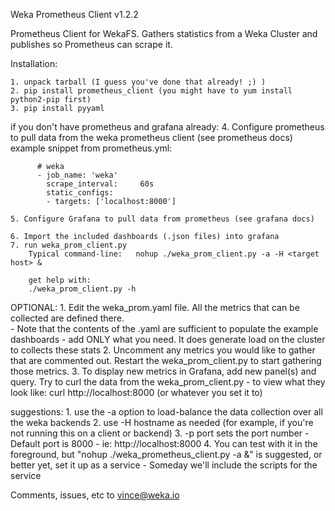 Weka Prometheus Client v1.2.2

Prometheus Client for WekaFS.  Gathers statistics from a Weka Cluster and publishes so Prometheus can scrape it.

Installation:

    1. unpack tarball (I guess you've done that already! ;) )
    2. pip install prometheus_client (you might have to yum install python2-pip first)
    3. pip install pyyaml

if you don't have prometheus and grafana already:
    4. Configure prometheus to pull data from the weka prometheus client (see prometheus docs) 
          example snippet from prometheus.yml:

          # weka
          - job_name: 'weka'
            scrape_interval:     60s
            static_configs:
            - targets: ['localhost:8000']

    5. Configure Grafana to pull data from prometheus (see grafana docs)

    6. Import the included dashboards (.json files) into grafana
    7. run weka_prom_client.py
        Typical command-line:   nohup ./weka_prom_client.py -a -H <target host> &

        get help with:
        ./weka_prom_client.py -h

OPTIONAL:
    1. Edit the weka_prom.yaml file.   All the metrics that can be collected are defined there.  
        - Note that the contents of the .yaml are sufficient to populate the example dashboards
        - add ONLY what you need.  It does generate load on the cluster to collects these stats
    2. Uncomment any metrics you would like to gather that are commented out.  Restart the weka_prom_client.py
        to start gathering those metrics.
    3. To display new metrics in Grafana, add new panel(s) and query.   Try to curl the data from the weka_prom_client.py
        - to view what they look like: curl http://localhost:8000 (or whatever you set it to)


suggestions:
    1. use the -a option to load-balance the data collection over all the weka backends
    2. use -H hostname as needed (for example, if you're not running this on a client or backend)
    3. -p port sets the port number - Default port is 8000
        - ie: http://localhost:8000
    4. You can test with it in the foreground, but "nohup ./weka_prometheus_client.py -a &" is suggested, or
        better yet, set it up as a service
            - Someday we'll include the scripts for the service

Comments, issues, etc to vince@weka.io

